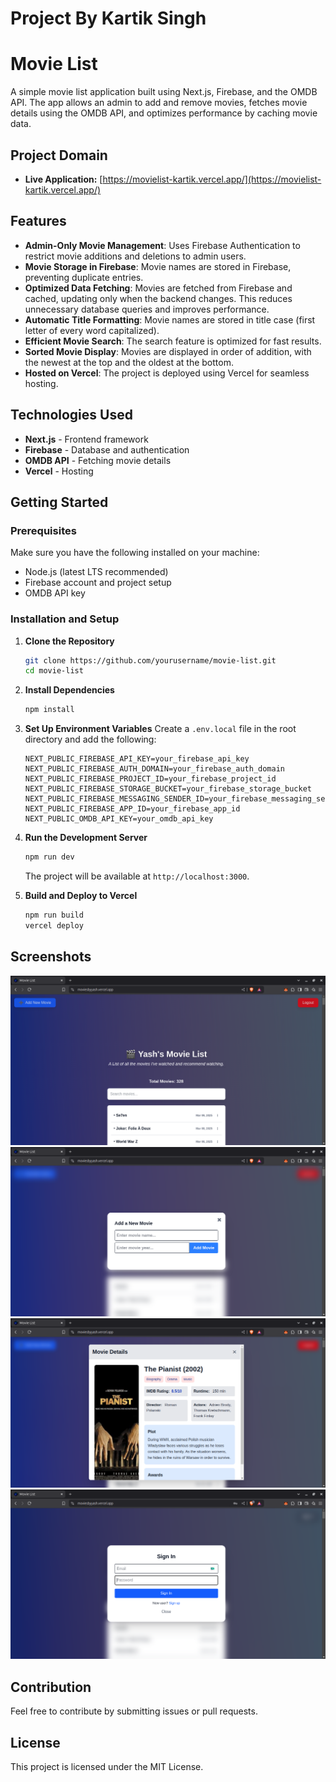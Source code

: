 # Project By Kartik Singh

# Movie List

A simple movie list application built using Next.js, Firebase, and the OMDB API. The app allows an admin to add and remove movies, fetches movie details using the OMDB API, and optimizes performance by caching movie data.

## Project Domain

- **Live Application:** [https://movielist-kartik.vercel.app/](https://movielist-kartik.vercel.app/)

## Features

- **Admin-Only Movie Management**: Uses Firebase Authentication to restrict movie additions and deletions to admin users.
- **Movie Storage in Firebase**: Movie names are stored in Firebase, preventing duplicate entries.
- **Optimized Data Fetching**: Movies are fetched from Firebase and cached, updating only when the backend changes. This reduces unnecessary database queries and improves performance.
- **Automatic Title Formatting**: Movie names are stored in title case (first letter of every word capitalized).
- **Efficient Movie Search**: The search feature is optimized for fast results.
- **Sorted Movie Display**: Movies are displayed in order of addition, with the newest at the top and the oldest at the bottom.
- **Hosted on Vercel**: The project is deployed using Vercel for seamless hosting.

## Technologies Used

- **Next.js** - Frontend framework
- **Firebase** - Database and authentication
- **OMDB API** - Fetching movie details
- **Vercel** - Hosting

## Getting Started

### Prerequisites

Make sure you have the following installed on your machine:

- Node.js (latest LTS recommended)
- Firebase account and project setup
- OMDB API key

### Installation and Setup

1. **Clone the Repository**

   ```sh
   git clone https://github.com/yourusername/movie-list.git
   cd movie-list
   ```

2. **Install Dependencies**

   ```sh
   npm install
   ```

3. **Set Up Environment Variables**
   Create a `.env.local` file in the root directory and add the following:

   ```env
   NEXT_PUBLIC_FIREBASE_API_KEY=your_firebase_api_key
   NEXT_PUBLIC_FIREBASE_AUTH_DOMAIN=your_firebase_auth_domain
   NEXT_PUBLIC_FIREBASE_PROJECT_ID=your_firebase_project_id
   NEXT_PUBLIC_FIREBASE_STORAGE_BUCKET=your_firebase_storage_bucket
   NEXT_PUBLIC_FIREBASE_MESSAGING_SENDER_ID=your_firebase_messaging_sender_id
   NEXT_PUBLIC_FIREBASE_APP_ID=your_firebase_app_id
   NEXT_PUBLIC_OMDB_API_KEY=your_omdb_api_key
   ```

4. **Run the Development Server**

   ```sh
   npm run dev
   ```

   The project will be available at `http://localhost:3000`.

5. **Build and Deploy to Vercel**
   ```sh
   npm run build
   vercel deploy
   ```

## Screenshots

![Screenshot_1](screenshots/Screenshot_1.png)
![Screenshot_2](screenshots/Screenshot_2.png)
![Screenshot_3](screenshots/Screenshot_3.png)
![Screenshot_4](screenshots/Screenshot_4.png)

## Contribution

Feel free to contribute by submitting issues or pull requests.

## License

This project is licensed under the MIT License.
